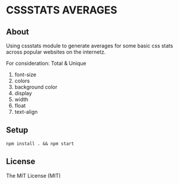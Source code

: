# CSSSTATS AVERAGES

## About

Using cssstats module to generate averages for some basic css stats across popular websites on the internetz.

For consideration:
Total & Unique

1. font-size
2. colors
3. background color
4. display
5. width
6. float
7. text-align

## Setup
```
npm install . && npm start
```

## License

The MIT License (MIT)


